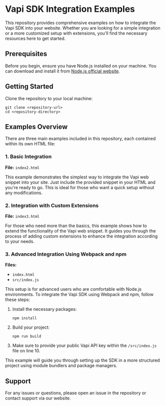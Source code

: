 # Vapi SDK Integration Examples

This repository provides comprehensive examples on how to integrate the Vapi SDK into your website. Whether you are looking for a simple integration or a more customized setup with extensions, you'll find the necessary resources here to get started.

## Prerequisites

Before you begin, ensure you have Node.js installed on your machine. You can download and install it from [Node.js official website](https://nodejs.org/).

## Getting Started

Clone the repository to your local machine:

```
git clone <repository-url>
cd <repository-directory>
```

## Examples Overview

There are three main examples included in this repository, each contained within its own HTML file:

### 1. Basic Integration

**File:** `index2.html`

This example demonstrates the simplest way to integrate the Vapi web snippet into your site. Just include the provided snippet in your HTML and you're ready to go. This is ideal for those who want a quick setup without any modifications.

### 2. Integration with Custom Extensions

**File:** `index3.html`

For those who need more than the basics, this example shows how to extend the functionality of the Vapi web snippet. It guides you through the process of adding custom extensions to enhance the integration according to your needs.

### 3. Advanced Integration Using Webpack and npm

**Files:**
- `index.html`
- `src/index.js`

This setup is for advanced users who are comfortable with Node.js environments. To integrate the Vapi SDK using Webpack and npm, follow these steps:

1. Install the necessary packages:

    ```
    npm install
    ```

2. Build your project:

    ```
    npm run build
    ```

3. Make sure to provide your public Vapi API key within the `/src/index.js` file on line 10.

This example will guide you through setting up the SDK in a more structured project using module bundlers and package managers.

## Support

For any issues or questions, please open an issue in the repository or contact support via our website.
